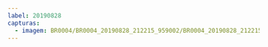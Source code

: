 ```yaml
---
label: 20190828
capturas:
  - imagem: BR0004/BR0004_20190828_212215_959002/BR0004_20190828_212215_959002_stack_5_meteors.jpg
---
```

